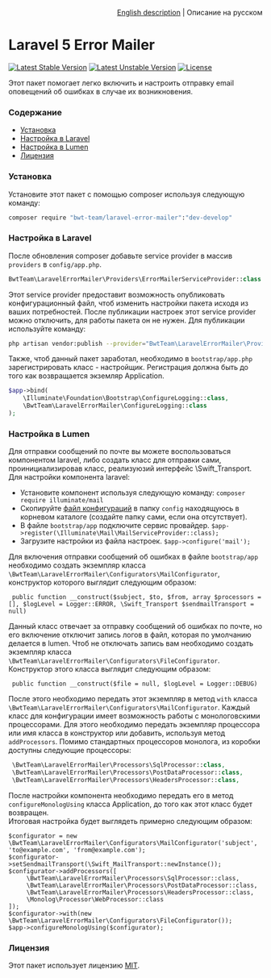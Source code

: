 <p align="right">
<a href="README.md">English description</a> | Описание на русском 
</p>

# Laravel 5 Error Mailer

[![Latest Stable Version][ico-stable-version]][link-stable-packagist]
[![Latest Unstable Version][ico-unstable-version]][link-unstable-packagist]
[![License][ico-license]](LICENSE.md)

Этот пакет помогает легко включить и настроить отправку email оповещений об ошибках в случае их возникновения.
 
### Содержание

- [Установка](#Установка)
- [Настройка в Laravel](#Настройка-в-laravel)
- [Настройка в Lumen](#Настройка-в-lumen)
- [Лицензия](#Лицензия)

### Установка

Установите этот пакет с помощью composer используя следующую команду:

```bash
composer require "bwt-team/laravel-error-mailer":"dev-develop"
```

### Настройка в Laravel

После обновления composer добавьте service provider в массив `providers` в `config/app.php`. 

```php
BwtTeam\LaravelErrorMailer\Providers\ErrorMailerServiceProvider::class
```

Этот service provider предоставит возможность опубликовать конфигурационный файл, чтоб изменить настройки пакета исходя из ваших потребностей.
После публикации настроек этот service provider можно отключить, для работы пакета он не нужен. Для публикации используйте команду:

```bash
php artisan vendor:publish --provider="BwtTeam\LaravelErrorMailer\Providers\ErrorMailerServiceProvider" --tag=config
```

Также, чтоб данный пакет заработал, необходимо в `bootstrap/app.php` зарегистрировать класс - настройщик. Регистрация должна быть до того как возвращается экземляр Application.

```php
$app->bind(
    \Illuminate\Foundation\Bootstrap\ConfigureLogging::class,
    \BwtTeam\LaravelErrorMailer\ConfigureLogging::class
);
```

### Настройка в Lumen

Для отправки сообщений по почте вы можете воспользоваться компонентом laravel, либо создать класс для отправки сами, проинициализировав класс, реализуюзий интерфейс \Swift_Transport.
Для настройки компонента laravel:

   - Установите компонент используя следующую команду:
    ```
    composer require illuminate/mail
    ```
   - Скопируйте [файл конфигураций](https://github.com/laravel/laravel/blob/master/config/mail.php) в папку `config` находящуюсь в корневом каталоге (создайте папку сами, если она отсутствует).
   - В файле `bootstrap/app` подключите сервис провайдер.
    ```
    $app->register(\Illuminate\Mail\MailServiceProvider::class);
    ```
   - Загрузите настройки из файла настроек.
    ```
    $app->configure('mail');
    ```

Для включения отправки сообщений об ошибках в файле `bootstrap/app` необходимо создать экземпляр класса `\BwtTeam\LaravelErrorMailer\Configurators\MailConfigurator`, конструктор которого выглядит следующим образом:

```
 public function __construct($subject, $to, $from, array $processors = [], $logLevel = Logger::ERROR, \Swift_Transport $sendmailTransport = null)
```

Данный класс отвечает за отправку сообщений об ошибках по почте, но его включение отключит запись логов в файл, которая по умолчанию делается в lumen.
Чтоб не отключать запись вам необходимо создать экземпляр класса `\BwtTeam\LaravelErrorMailer\Configurators\FileConfigurator`. Конструктор этого класса выглядит следующим образом:

```
 public function __construct($file = null, $logLevel = Logger::DEBUG)
```

После этого необходимо передать этот экземпляр в метод `with` класса `\BwtTeam\LaravelErrorMailer\Configurators\MailConfigurator`.
Каждый класс для конфигурации имеет возможность работы с монологовскими процессорами. Для этого необходимо передать экземпляр процессора или имя класса в конструктор или добавить, используя метод `addProcessors`.
Помимо стандартных процессоров монолога, из коробки доступны следующие процессоры:
    
```php
 \BwtTeam\LaravelErrorMailer\Processors\SqlProcessor::class,
 \BwtTeam\LaravelErrorMailer\Processors\PostDataProcessor::class,
 \BwtTeam\LaravelErrorMailer\Processors\HeadersProcessor::class,
```

После настройки компонента необходимо передать его в метод `configureMonologUsing` класса Application, до того как этот класс будет возвращен.<br />
Итоговая настройка будет выглядеть примерно следующим образом:

```
$configurator = new \BwtTeam\LaravelErrorMailer\Configurators\MailConfigurator('subject', 'to@example.com', 'from@example.com');
$configurator->setSendmailTransport(\Swift_MailTransport::newInstance());
$configurator->addProcessors([
     \BwtTeam\LaravelErrorMailer\Processors\SqlProcessor::class,
     \BwtTeam\LaravelErrorMailer\Processors\PostDataProcessor::class,
     \BwtTeam\LaravelErrorMailer\Processors\HeadersProcessor::class,
     \Monolog\Processor\WebProcessor::class
]);
$configurator->with(new \BwtTeam\LaravelErrorMailer\Configurators\FileConfigurator());
$app->configureMonologUsing($configurator);
```

### Лицензия

Этот пакет использует лицензию [MIT](LICENSE.md).

[ico-stable-version]: https://poser.pugx.org/bwt-team/laravel-error-mailer/v/stable?format=flat-square
[ico-unstable-version]: https://poser.pugx.org/bwt-team/laravel-error-mailer/v/unstable?format=flat-square
[ico-license]: https://poser.pugx.org/bwt-team/laravel-error-mailer/license?format=flat-square

[link-stable-packagist]: https://packagist.org/packages/bwt-team/laravel-error-mailer
[link-unstable-packagist]: https://packagist.org/packages/bwt-team/laravel-error-mailer#dev-develop